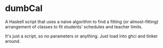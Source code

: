 # dumbCal
A Haskell script that uses a naive algorithm to find a fitting (or almost-fitting) arrangement of classes to fit students' schedules and teacher limits.

It's just a script, so no parameters or anything. Just load into ghci and tinker around.